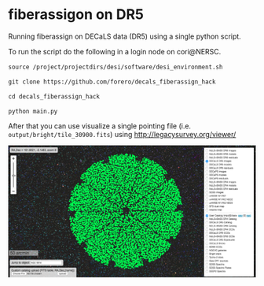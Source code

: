 # fiberassigon on DR5

Running fiberassign on DECaLS data (DR5) using a single python script.

To run the script do the following in a login node on cori@NERSC.

```
source /project/projectdirs/desi/software/desi_environment.sh
```

```
git clone https://github.com/forero/decals_fiberassign_hack
```

```
cd decals_fiberassign_hack
```

```
python main.py
```

After that you can use visualize a single pointing file (i.e. `output/bright/tile_30900.fits`)
using http://legacysurvey.org/viewer/

![poitting](fig/screen_shot.png)

